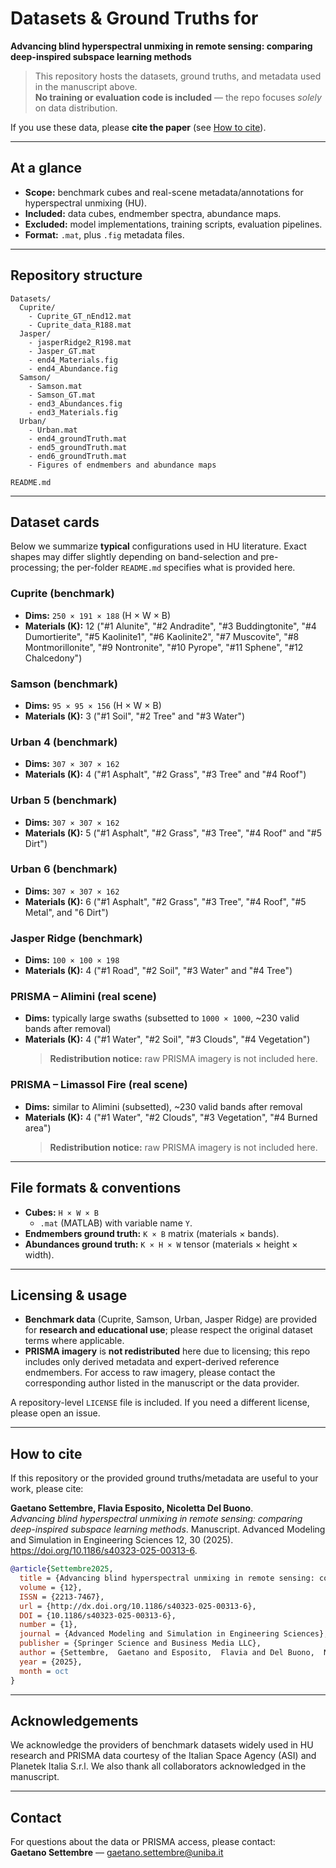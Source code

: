 # Datasets & Ground Truths for
**Advancing blind hyperspectral unmixing in remote sensing: comparing deep-inspired subspace learning methods**

> This repository hosts the datasets, ground truths, and metadata used in the manuscript above.  
> **No training or evaluation code is included** — the repo focuses *solely* on data distribution.

If you use these data, please **cite the paper** (see [How to cite](#how-to-cite)).

---

## At a glance

- **Scope:** benchmark cubes and real-scene metadata/annotations for hyperspectral unmixing (HU).
- **Included:** data cubes, endmember spectra, abundance maps.
- **Excluded:** model implementations, training scripts, evaluation pipelines.
- **Format:** `.mat`, plus `.fig` metadata files.

---

## Repository structure

```
Datasets/
  Cuprite/
    - Cuprite_GT_nEnd12.mat
    - Cuprite_data_R188.mat
  Jasper/
    - jasperRidge2_R198.mat
    - Jasper_GT.mat
    - end4_Materials.fig
    - end4_Abundance.fig
  Samson/
    - Samson.mat
    - Samson_GT.mat
    - end3_Abundances.fig
    - end3_Materials.fig
  Urban/
    - Urban.mat
    - end4_groundTruth.mat
    - end5_groundTruth.mat
    - end6_groundTruth.mat
    - Figures of endmembers and abundance maps

README.md
```


---

## Dataset cards

Below we summarize **typical** configurations used in HU literature. Exact shapes may differ slightly depending on band-selection and pre-processing; the per-folder `README.md` specifies what is provided here.

### Cuprite (benchmark)
- **Dims:** `250 × 191 × 188` (H × W × B)
- **Materials (K):** 12 ("#1 Alunite", "#2 Andradite", "#3 Buddingtonite", "#4 Dumortierite", "#5 Kaolinite1", "#6 Kaolinite2", "#7 Muscovite", "#8 Montmorillonite", "#9 Nontronite", "#10 Pyrope", "#11 Sphene", "#12 Chalcedony")
  
### Samson (benchmark)
- **Dims:** `95 × 95 × 156` (H × W × B)
- **Materials (K):** 3 ("#1 Soil", "#2 Tree" and "#3 Water")

### Urban 4 (benchmark)
- **Dims:** `307 × 307 × 162`
- **Materials (K):** 4 ("#1 Asphalt", "#2 Grass", "#3 Tree" and "#4 Roof")

### Urban 5 (benchmark)
- **Dims:** `307 × 307 × 162`
- **Materials (K):** 5 ("#1 Asphalt", "#2 Grass", "#3 Tree", "#4 Roof" and "#5 Dirt")
  
### Urban 6 (benchmark)
- **Dims:** `307 × 307 × 162`
- **Materials (K):** 6 ("#1 Asphalt", "#2 Grass", "#3 Tree", "#4 Roof", "#5 Metal", and "6 Dirt")

### Jasper Ridge (benchmark)
- **Dims:** `100 × 100 × 198`
- **Materials (K):** 4 ("#1 Road", "#2 Soil", "#3 Water" and "#4 Tree")

### PRISMA – Alimini (real scene)
- **Dims:** typically large swaths (subsetted to `1000 × 1000`, ~230 valid bands after removal)
- **Materials (K):** 4 ("#1 Water", "#2 Soil", "#3 Clouds", "#4 Vegetation")
  > **Redistribution notice:** raw PRISMA imagery is not included here.

### PRISMA – Limassol Fire (real scene)
- **Dims:** similar to Alimini (subsetted), ~230 valid bands after removal
- **Materials (K):** 4 ("#1 Water", "#2 Clouds", "#3 Vegetation", "#4 Burned area")
  > **Redistribution notice:** raw PRISMA imagery is not included here.

---

## File formats & conventions

- **Cubes:** `H × W × B`  
  - `.mat` (MATLAB) with variable name `Y`.  
- **Endmembers ground truth:** `K × B` matrix (materials × bands).  
- **Abundances ground truth:** `K × H × W` tensor (materials × height × width).  

---


## Licensing & usage

- **Benchmark data** (Cuprite, Samson, Urban, Jasper Ridge) are provided for **research and educational use**; please respect the original dataset terms where applicable.
- **PRISMA imagery** is **not redistributed** here due to licensing; this repo includes only derived metadata and expert-derived reference endmembers. For access to raw imagery, please contact the corresponding author listed in the manuscript or the data provider.

A repository-level `LICENSE` file is included. If you need a different license, please open an issue.

---

## How to cite

If this repository or the provided ground truths/metadata are useful to your work, please cite:

**Gaetano Settembre, Flavia Esposito, Nicoletta Del Buono**.  
*Advancing blind hyperspectral unmixing in remote sensing: comparing deep-inspired subspace learning methods*. Manuscript. Advanced Modeling and Simulation in Engineering Sciences 12, 30 (2025). https://doi.org/10.1186/s40323-025-00313-6.

```bibtex
@article{Settembre2025,
  title = {Advancing blind hyperspectral unmixing in remote sensing: comparing deep-inspired subspace learning methods},
  volume = {12},
  ISSN = {2213-7467},
  url = {http://dx.doi.org/10.1186/s40323-025-00313-6},
  DOI = {10.1186/s40323-025-00313-6},
  number = {1},
  journal = {Advanced Modeling and Simulation in Engineering Sciences},
  publisher = {Springer Science and Business Media LLC},
  author = {Settembre,  Gaetano and Esposito,  Flavia and Del Buono,  Nicoletta},
  year = {2025},
  month = oct 
}
```

---

## Acknowledgements

We acknowledge the providers of benchmark datasets widely used in HU research and PRISMA data courtesy of the Italian Space Agency (ASI) and Planetek Italia S.r.l. We also thank all collaborators acknowledged in the manuscript.

---

## Contact

For questions about the data or PRISMA access, please contact:  
**Gaetano Settembre** — gaetano.settembre@uniba.it
